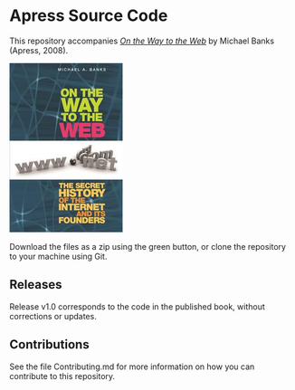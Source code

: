 # Apress Source Code

This repository accompanies [*On the Way to the Web*](http://www.apress.com/9781430208693) by Michael Banks (Apress, 2008).

![Cover image](9781430208693.jpg)

Download the files as a zip using the green button, or clone the repository to your machine using Git.

## Releases

Release v1.0 corresponds to the code in the published book, without corrections or updates.

## Contributions

See the file Contributing.md for more information on how you can contribute to this repository.
